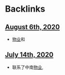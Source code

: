 
# Backlinks
## [August 6th, 2020](<August 6th, 2020.md>)
- [物业](<物业.md>)和

## [July 14th, 2020](<July 14th, 2020.md>)
- 联系了中南[物业](<物业.md>),

